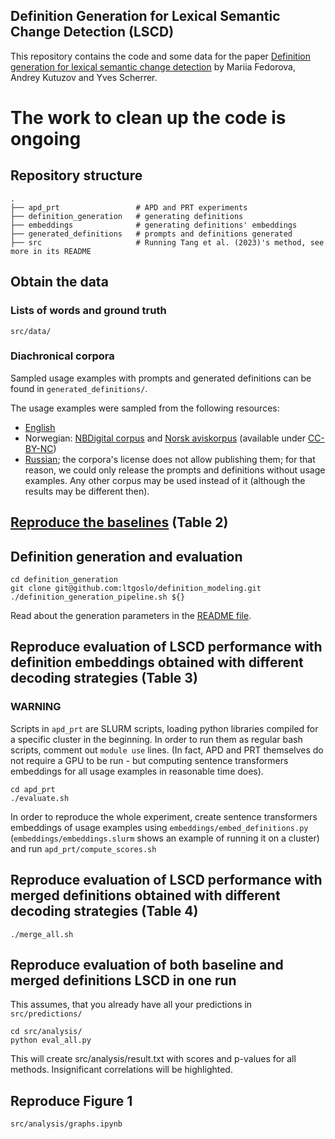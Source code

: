 ## Definition Generation for Lexical Semantic Change Detection (LSCD)

This repository contains the code and some data for the paper [Definition generation for lexical semantic change detection](https://arxiv.org/abs/2406.14167) by Mariia Fedorova, Andrey Kutuzov and Yves Scherrer.

# The work to clean up the code is ongoing

## Repository structure
    .
    ├── apd_prt                 # APD and PRT experiments
    ├── definition_generation   # generating definitions
    ├── embeddings              # generating definitions' embeddings
    ├── generated_definitions   # prompts and definitions generated
    ├── src                     # Running Tang et al. (2023)'s method, see more in its README

## Obtain the data

### Lists of words and ground truth

```src/data/``` 

### Diachronical corpora

Sampled usage examples with prompts and generated definitions can be found in ```generated_definitions/```.

The usage examples were sampled from the following resources:

- [English](https://www.ims.uni-stuttgart.de/en/research/resources/corpora/sem-eval-ulscd-eng/)
- Norwegian: [NBDigital corpus](https://www.nb.no/sprakbanken/ressurskatalog/oai-nb-no-sbr-34/) and [Norsk aviskorpus](https://www.nb.no/sprakbanken/ressurskatalog/oai-nb-no-sbr-4/) (available under [CC-BY-NC](https://creativecommons.org/licenses/by-nc/4.0/))
- [Russian](https://ruscorpora.ru/new/en/corpora-usage.html); the corpora's license does not allow publishing them; for that reason, we could only release the prompts and definitions without usage examples. Any other corpus may be used instead of it (although the results may be different then).

## [Reproduce the baselines](https://github.com/ltgoslo/Definition-generation-for-LSCD/tree/main/src#reproduce-lesk-baselines) (Table 2)

## Definition generation and evaluation

```commandline
cd definition_generation
git clone git@github.com:ltgoslo/definition_modeling.git
./definition_generation_pipeline.sh ${}
```
Read about the generation parameters in the [README file](definition_generation/README.md).

## Reproduce evaluation of LSCD performance with definition embeddings obtained with different decoding strategies (Table 3)

### WARNING

Scripts in `apd_prt` are SLURM scripts, loading python libraries compiled for a specific cluster in the beginning. In order to run them as regular bash scripts, comment out `module use` lines. (In fact, APD and PRT themselves do not require a GPU to be run - but computing sentence transformers embeddings for all usage examples in reasonable time does).

```commandline
cd apd_prt
./evaluate.sh
```

In order to reproduce the whole experiment, create sentence transformers embeddings of usage examples using `embeddings/embed_definitions.py` (`embeddings/embeddings.slurm` shows an example of running it on a cluster) and run `apd_prt/compute_scores.sh`

## Reproduce evaluation of LSCD performance with merged definitions obtained with different decoding strategies (Table 4)

```commandline
./merge_all.sh
```

## Reproduce evaluation of both baseline and merged definitions LSCD in one run

This assumes, that you already have all your predictions in `src/predictions/`

```commandline
cd src/analysis/
python eval_all.py
```

This will create src/analysis/result.txt with scores and p-values for all methods. Insignificant correlations will be highlighted.

## Reproduce Figure 1

`src/analysis/graphs.ipynb`
